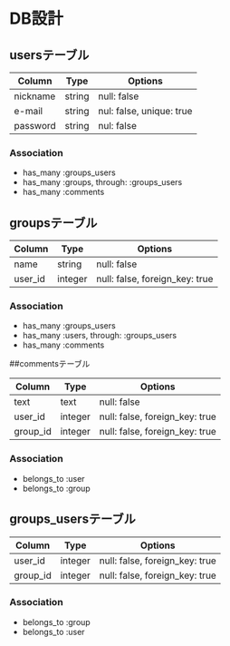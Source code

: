 # DB設計

  ## usersテーブル

  |Column|Type|Options|
  |------|----|-------|
  |nickname|string|null: false|
  |e-mail|string|nul: false, unique: true|
  |password|string|nul: false|

  ### Association
  - has_many :groups_users
  - has_many :groups, through: :groups_users
  - has_many :comments

  ## groupsテーブル

  |Column|Type|Options|
  |------|----|-------|
  |name|string|null: false|
  |user_id|integer|null: false, foreign_key: true|

  ### Association
  - has_many :groups_users
  - has_many :users, through: :groups_users
  - has_many :comments

  ##commentsテーブル

  |Column|Type|Options|
  |------|----|-------|
  |text|text|null: false|
  |user_id|integer|null: false, foreign_key: true|
  |group_id|integer|null: false, foreign_key: true|

  ### Association
  - belongs_to :user
  - belongs_to :group

  ## groups_usersテーブル

|Column|Type|Options|
|------|----|-------|
|user_id|integer|null: false, foreign_key: true|
|group_id|integer|null: false, foreign_key: true|

### Association
- belongs_to :group
- belongs_to :user

